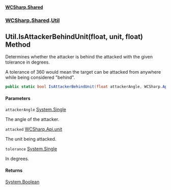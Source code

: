 #### [WCSharp.Shared](README.md 'README')
### [WCSharp.Shared](WCSharp.Shared.md 'WCSharp.Shared').[Util](WCSharp.Shared.Util.md 'WCSharp.Shared.Util')

## Util.IsAttackerBehindUnit(float, unit, float) Method

  
Determines whether the attacker is behind the attacked with the given tolerance in degrees.  
  
A tolerance of 360 would mean the target can be attacked from anywhere while being considered "behind".

```csharp
public static bool IsAttackerBehindUnit(float attackerAngle, WCSharp.Api.unit attacked, float tolerance);
```
#### Parameters

<a name='WCSharp.Shared.Util.IsAttackerBehindUnit(float,WCSharp.Api.unit,float).attackerAngle'></a>

`attackerAngle` [System.Single](https://docs.microsoft.com/en-us/dotnet/api/System.Single 'System.Single')

The angle of the attacker.

<a name='WCSharp.Shared.Util.IsAttackerBehindUnit(float,WCSharp.Api.unit,float).attacked'></a>

`attacked` [WCSharp.Api.unit](https://docs.microsoft.com/en-us/dotnet/api/WCSharp.Api.unit 'WCSharp.Api.unit')

The unit being attacked.

<a name='WCSharp.Shared.Util.IsAttackerBehindUnit(float,WCSharp.Api.unit,float).tolerance'></a>

`tolerance` [System.Single](https://docs.microsoft.com/en-us/dotnet/api/System.Single 'System.Single')

In degrees.

#### Returns
[System.Boolean](https://docs.microsoft.com/en-us/dotnet/api/System.Boolean 'System.Boolean')